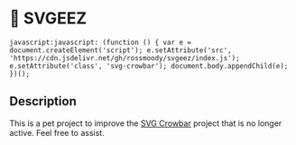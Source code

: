 # :tada: SVGEEZ

`javascript:javascript: (function () { var e = document.createElement('script'); e.setAttribute('src', 'https://cdn.jsdelivr.net/gh/rossmoody/svgeez/index.js'); e.setAttribute('class', 'svg-crowbar'); document.body.appendChild(e); })();`

## Description

This is a pet project to improve the [SVG Crowbar](http://nytimes.github.com/svg-crowbar/) project that is no longer active. Feel free to assist.
